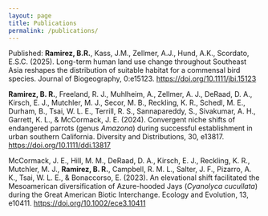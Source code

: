 ```yaml
---
layout: page
title: Publications
permalink: /publications/
---
```


Published:
**Ramirez, B.R.**, Kass, J.M., Zellmer, A.J., Hund, A.K., Scordato, E.S.C. (2025). Long-term human land use change throughout Southeast Asia reshapes the distribution of suitable habitat for a commensal bird species. Journal of Biogeography, 0:e15123. https://doi.org/10.1111/jbi.15123

**Ramirez, B. R.**, Freeland, R. J., Muhlheim, A., Zellmer, A. J., DeRaad, D. A., Kirsch, E. J., Mutchler, M. J., Secor, M. B., Reckling, K. R., Schedl, M. E., Durham, B., Tsai, W. L. E., Terrill, R. S., Sannapareddy, S., Sivakumar, A. H., Garrett, K. L., & McCormack, J. E. (2024). Convergent niche shifts of endangered parrots (genus *Amazona*) during successful establishment in urban southern California. Diversity and Distributions, 30, e13817. https://doi.org/10.1111/ddi.13817

McCormack, J. E., Hill, M. M., DeRaad, D. A., Kirsch, E. J., Reckling, K. R., Mutchler, M. J., **Ramirez, B. R.**, Campbell, R. M. L., Salter, J. F., Pizarro, A. K., Tsai, W. L. E., & Bonaccorso, E. (2023). An elevational shift facilitated the Mesoamerican diversification of Azure-hooded Jays (*Cyanolyca cucullata*) during the Great American Biotic Interchange. Ecology and Evolution, 13, e10411. https://doi.org/10.1002/ece3.10411

